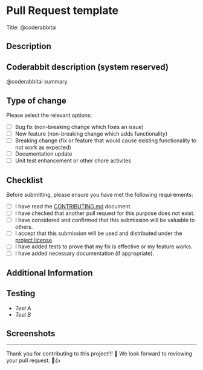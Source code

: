 # Pull Request template

Title: @coderabbitai <!-- don't remove this tag!!! -->

## Description

<!-- Please include here a summary of the change, i.e. which issue is fixed, which feature is added or enhanced, or which chore activity has been performed. Also, include relevant motivation and context. List any dependencies that are required for this change.] -->


<!-- Fixes # *(issue number) -->

## Coderabbit description (system reserved)

@coderabbitai summary <!-- don't remove this tag!!! -->

## Type of change

Please select the relevant options:

- [ ] Bug fix (non-breaking change which fixes an issue)
- [ ] New feature (non-breaking change which adds functionality)
- [ ] Breaking change (fix or feature that would cause existing functionality to not work as expected)
- [ ] Documentation update
- [ ] Unit test enhancement or other chore activites

## Checklist

Before submitting, please ensure you have met the following requirements:

- [ ] I have read the [CONTRIBUTING.md](CONTRIBUTING.md) document.
- [ ] I have checked that another pull request for this purpose does not exist.
- [ ] I have considered and confirmed that this submission will be valuable to others.
- [ ] I accept that this submission will be used and distributed under the [project license](LICENSE).
- [ ] I have added tests to prove that my fix is effective or my feature works.
- [ ] I have added necessary documentation (if appropriate).

## Additional Information

<!-- Please provide here any additional information or context that would help reviewers understand the changes.] -->

## Testing

<!-- *[Please describe the tests that you ran to verify your changes. Provide instructions so we can reproduce. Also, list any relevant details for your test configuration.]* -->

- *Test A*
- *Test B*

## Screenshots

<!-- *[If applicable, add screenshots to help explain your problem or your changes.]* -->

---

Thank you for contributing to this project!!! 🌟 We look forward to reviewing your pull request. 👀👍
